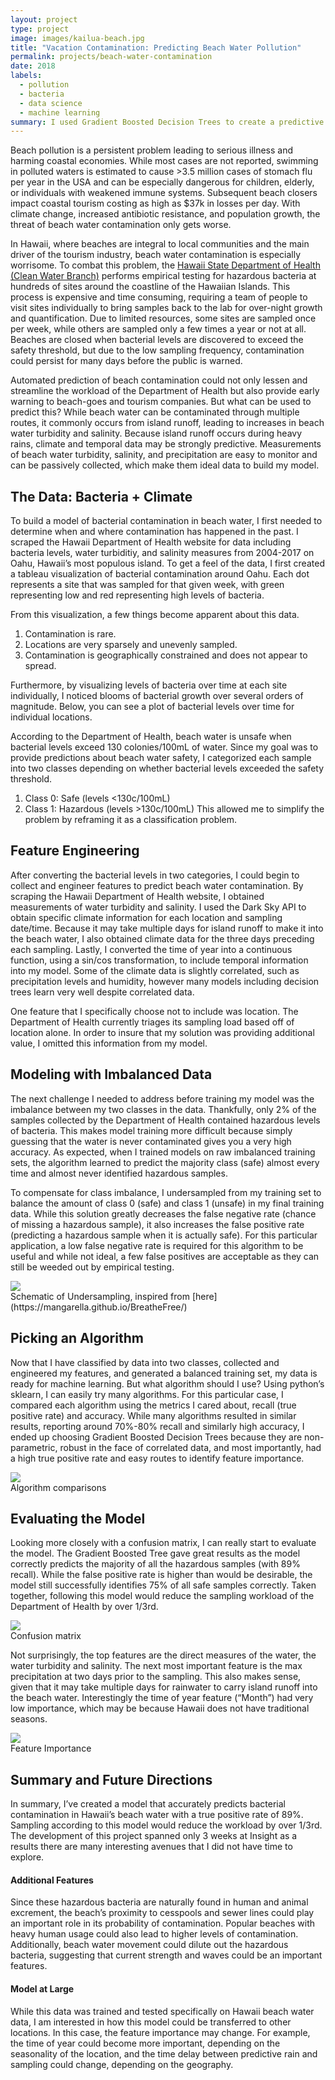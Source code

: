 ```yaml
---
layout: project
type: project
image: images/kailua-beach.jpg
title: "Vacation Contamination: Predicting Beach Water Pollution"
permalink: projects/beach-water-contamination
date: 2018
labels:
  - pollution
  - bacteria
  - data science
  - machine learning
summary: I used Gradient Boosted Decision Trees to create a predictive model for bacterial pollution based on State of Hawaii water sampling data 
---
```


Beach pollution is a persistent problem leading to serious illness and harming coastal economies. While most cases are not reported, swimming in polluted waters is estimated to cause >3.5 million cases of stomach flu per year in the USA and can be especially dangerous for children, elderly, or individuals with weakened immune systems. Subsequent beach closers impact coastal tourism costing as high as $37k in losses per day. With climate change, increased antibiotic resistance, and population growth, the threat of beach water contamination only gets worse. 

In Hawaii, where beaches are integral to local communities and the main driver of the tourism industry, beach water contamination is especially worrisome. To combat this problem, the [Hawaii State Department of Health (Clean Water Branch)](http://health.hawaii.gov/cwb/) performs empirical testing for hazardous bacteria at hundreds of sites around the coastline of the Hawaiian Islands. This process is expensive and time consuming, requiring a team of people to visit sites individually to bring samples back to the lab for over-night growth and quantification. Due to limited resources, some sites are sampled once per week, while others are sampled only a few times a year or not at all. Beaches are closed when bacterial levels are discovered to exceed the safety threshold, but due to the low sampling frequency, contamination could persist for many days before the public is warned.  

Automated prediction of beach contamination could not only lessen and streamline the workload of the Department of Health but also provide early warning to beach-goes and tourism companies. But what can be used to predict this? While beach water can be contaminated through multiple routes, it commonly occurs from island runoff, leading to increases in beach water turbidity and salinity. Because island runoff occurs during heavy rains, climate and temporal data may be strongly predictive. Measurements of beach water turbidity, salinity, and precipitation are easy to monitor and can be passively collected, which make them ideal data to build my model. 

## The Data: Bacteria + Climate

To build a model of bacterial contamination in beach water, I first needed to determine when and where contamination has happened in the past. I scraped the Hawaii Department of Health website for data including bacteria levels, water turbiditiy, and salinity measures from 2004-2017 on Oahu, Hawaii’s most populous island. To get a feel of the data, I first created a tableau visualization of bacterial contamination around Oahu. Each dot represents a site that was sampled for that given week, with green representing low and red representing high levels of bacteria.

<div id="tableauViz"></div>

 From this visualization, a few things become apparent about this data. 
1.	Contamination is rare.
2.	Locations are very sparsely and unevenly sampled. 
3.	Contamination is geographically constrained and does not appear to spread. 

Furthermore, by visualizing levels of bacteria over time at each site individually, I noticed blooms of bacterial growth over several orders of magnitude. Below, you can see a plot of bacterial levels over time for individual locations.

<div id="tableauViz2"></div>

According to the Department of Health, beach water is unsafe when bacterial levels exceed 130 colonies/100mL of water. Since my goal was to provide predictions about beach water safety, I categorized each sample into two classes depending on whether bacterial levels exceeded the safety threshold. 
1.	Class 0: Safe (levels <130c/100mL)
2.	Class 1: Hazardous (levels >130c/100mL)
This allowed me to simplify the problem by reframing it as a classification problem. 

## Feature Engineering

After converting the bacterial levels in two categories, I could begin to collect and engineer features to predict beach water contamination. By scraping the Hawaii Department of Health website, I obtained measurements of water turbidity and salinity. I used the Dark Sky API to obtain specific climate information for each location and sampling date/time. Because it may take multiple days for island runoff to make it into the beach water, I also obtained climate data for the three days preceding each sampling. Lastly, I converted the time of year into a continuous function, using a sin/cos transformation, to include temporal information into my model. Some of the climate data is slightly correlated, such as precipitation levels and humidity, however many models including decision trees learn very well despite correlated data. 

One feature that I specifically choose not to include was location. The Department of Health currently triages its sampling load based off of location alone. In order to insure that my solution was providing additional value, I omitted this information from my model. 

##  Modeling with Imbalanced Data

The next challenge I needed to address before training my model was the imbalance between my two classes in the data. Thankfully, only 2% of the samples collected by the Department of Health contained hazardous levels of bacteria. This makes model training more difficult because simply guessing that the water is never contaminated gives you a very high accuracy. As expected, when I trained models on raw imbalanced training sets, the algorithm learned to predict the majority class (safe) almost every time and almost never identified hazardous samples. 

To compensate for class imbalance, I undersampled from my training set to balance the amount of class 0 (safe) and class 1 (unsafe) in my final training data. While this solution greatly decreases the false negative rate (chance of missing a hazardous sample), it also increases the false positive rate (predicting a hazardous sample when it is actually safe). For this particular application, a low false negative rate is required for this algorithm to be useful and while not ideal, a few false positives are acceptable as they can still be weeded out by empirical testing. 

<div class="ui segments">
  <div class="ui segment">
     <img class="ui large centered image" src="../images/undersampling.png">
  </div>
  <div class="ui secondary segment">
   Schematic of Undersampling, inspired from [here](https://mangarella.github.io/BreatheFree/)
  </div>
</div>  


## Picking an Algorithm

 Now that I have classified by data into two classes, collected and engineered my features, and generated a balanced training set, my data is ready for machine learning. But what algorithm should I use? Using python’s sklearn, I can easily try many algorithms. For this particular case, I compared each algorithm using the metrics I cared about, recall (true positive rate) and accuracy. While many algorithms resulted in similar results, reporting around 70%-80% recall and similarly high accuracy, I ended up choosing Gradient Boosted Decision Trees because they are non-parametric, robust in the face of correlated data, and most importantly, had a high true positive rate and easy routes to identify feature importance. 

<div class="ui segments">
  <div class="ui segment">
     <img class="ui large centered image" src="../images/fig_compare.png">
  </div>
  <div class="ui secondary segment">
   Algorithm comparisons
  </div>
</div> 

## Evaluating the Model

Looking more closely with a confusion matrix, I can really start to evaluate the model. The Gradient Boosted Tree gave great results as the model correctly predicts the majority of all the hazardous samples (with 89% recall). While the false positive rate is higher than would be desirable, the model still successfully identifies 75% of all safe samples correctly. Taken together, following this model would reduce the sampling workload of the Department of Health by over 1/3rd. 

<div class="ui segments">
  <div class="ui segment">
     <img class="ui large centered image" src="../images/fig_confusion.png">
  </div>
  <div class="ui secondary segment">
   Confusion matrix
  </div>
</div> 

Not surprisingly, the top features are the direct measures of the water, the water turbidity and salinity. The next most important feature is the max precipitation at two days prior to the sampling. This also makes sense, given that it may take multiple days for rainwater to carry island runoff into the beach water. Interestingly the time of year feature (“Month”) had very low importance, which may be because Hawaii does not have traditional seasons. 

<div class="ui segments">
  <div class="ui segment">
     <img class="ui large centered image" src="../images/fig_featureimportance.png">
  </div>
  <div class="ui secondary segment">
   Feature Importance
  </div>
</div> 

## Summary and Future Directions

In summary, I’ve created a model that accurately predicts bacterial contamination in Hawaii’s beach water with a true positive rate of 89%. Sampling according to this model would reduce the workload by over 1/3rd. The development of this project spanned only 3 weeks at Insight as a results there are many interesting avenues that I did not have time to explore. 

#### Additional Features

Since these hazardous bacteria are naturally found in human and animal excrement, the beach’s proximity to cesspools and sewer lines could play an important role in its probability of contamination. Popular beaches with heavy human usage could also lead to higher levels of contamination. Additionally, beach water movement could dilute out the hazardous bacteria, suggesting that current strength and waves could be an important features.

#### Model at Large 

While this data was trained and tested specifically on Hawaii beach water data, I am interested in how this model could be transferred to other locations. In this case, the feature importance may change. For example, the time of year could become more important, depending on the seasonality of the location, and the time delay between predictive rain and sampling could change, depending on the geography.  
